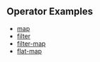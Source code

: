 ## Operator Examples

* [map](./map/)
* [filter](./filter/)
* [filter-map](./filter-map/)
* [flat-map](./flat-map/)
